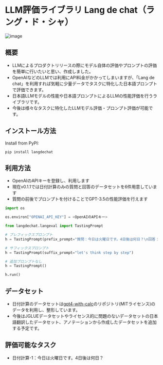 # LLM評価ライブラリ Lang de chat（ラング・ド・シャ）
![image](https://github.com/elith-co-jp/langdechat/assets/45144084/ac43c883-9a7a-4cb7-9d94-fdbf9eaede4b)

## 概要
- LLMによるプロダクトリリースの際にモデル自体の評価やプロンプトの評価を簡単に行いたいと思い、作成しました。
- OpenAIなどのLLMでは利用にAPI料金がかかってしまいますが、「Lang de chat」を利用すれば気軽に少量データでタスクに特化した日本語プロンプトで評価できます。
- 日本語LLMモデルの性能や日本語プロンプトによるLLMの性能評価を行うライブラリです。
- 今後は様々なタスクに特化したLLMモデル評価・プロンプト評価が可能です。

## インストール方法

Install from PyPI:
```
pip install langdechat
```

## 利用方法
- OpenAIのAPIキーを登録し、利用します
- 現在v0.1.1では日付計算のみの質問と回答のデータセットを6件用意しています
- 質問の前後でプロンプトを付けることでGPT-3.5の性能評価を行えます

```python
import os

os.environ["OPENAI_API_KEY"] = <OpenAIのAPIキー>

from langdechat.langeval import TastingPrompt

# プレフィックスプロンプト
h = TastingPrompt(prefix_prompt="質問：今日は火曜日です。4日後は何日？\n回答：土曜日")

# サフィックスプロンプト
h = TastingPrompt(suffix_prompt="let's think step by step")

# 追加プロンプトなし
h = TastingPrompt()

h.run()
```

## データセット
- 日付計算のデータセットは[gpt4-with-calc](https://github.com/githubnext/gpt4-with-calc)のリポジトリ(MITライセンス)のデータを利用し、整形しています。
- 今後はJGLUEデータセットやライセンス的に問題のないデータセットの日本語翻訳したデータセット、アノテーションから作成したデータセットを追加する予定です。

## 評価可能なタスク
- 日付計算-1：今日は火曜日です。4日後は何日？



